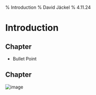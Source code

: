 % Introduction
% David Jäckel
% 4.11.24

# Introduction

## Chapter

* Bullet Point

## Chapter

![image](plantuml/base.svg)

